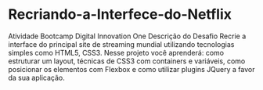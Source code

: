 # Recriando-a-Interfece-do-Netflix
Atividade Bootcamp Digital Innovation One
Descrição do Desafio
Recrie a interface do principal site de streaming mundial utilizando tecnologias simples como HTML5, CSS3. Nesse projeto você aprenderá: como estruturar um layout, técnicas de CSS3 com containers e variáveis, como posicionar os elementos com Flexbox e como utilizar plugins JQuery a favor da sua aplicação.

